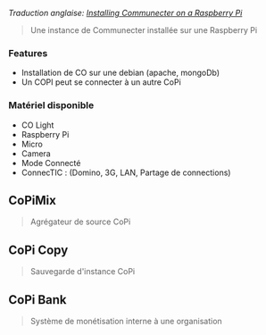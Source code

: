 _Traduction anglaise: [Installing Communecter on a Raspberry Pi](https://github.com/pixelhumain/wiki-en/wiki/Installing-Communecter-on-a-Raspberry-Pi)_

> Une instance de Communecter installée sur une Raspberry Pi

### Features
- Installation de CO sur une debian (apache, mongoDb)
- Un COPI peut se connecter à un autre CoPi

### Matériel disponible 
- CO Light
- Raspberry Pi
- Micro
- Camera 
- Mode Connecté
- ConnecTIC : (Domino, 3G, LAN, Partage de connections)

## CoPiMix
> Agrégateur de source CoPi

## CoPi Copy
> Sauvegarde d'instance CoPi

## CoPi Bank
> Système de monétisation interne à une organisation 

